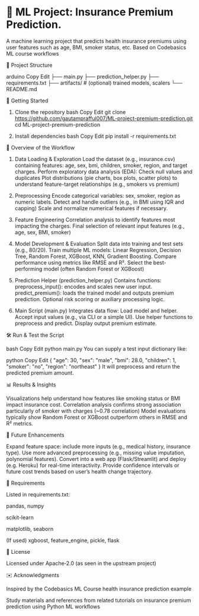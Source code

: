 <h1>🧠 ML Project: Insurance Premium Prediction.</h1>

A machine learning project that predicts health insurance premiums using user features such as age, BMI, smoker status, etc.
Based on Codebasics ML course workflows 

📁 Project Structure

arduino
Copy
Edit
├── main.py
├── prediction_helper.py
├── requirements.txt
├── artifacts/             # (optional) trained models, scalers
└── README.md

🚀 Getting Started

1. Clone the repository
bash
Copy
Edit
git clone https://github.com/gautamprafful007/ML-project-premium-prediction.git
cd ML-project-premium-prediction

2. Install dependencies
bash
Copy
Edit
pip install -r requirements.txt


🧪 Overview of the Workflow

1. Data Loading & Exploration
Load the dataset (e.g., insurance.csv) containing features: age, sex, bmi, children, smoker, region, and target charges.
Perform exploratory data analysis (EDA):
Check null values and duplicates
Plot distributions (pie charts, box plots, scatter plots) to understand feature-target relationships (e.g., smokers vs premium) 

2. Preprocessing
Encode categorical variables: sex, smoker, region as numeric labels.
Detect and handle outliers (e.g., in BMI using IQR and capping) 
Scale and normalize numerical features if necessary.

3. Feature Engineering
Correlation analysis to identify features most impacting the charges.
Final selection of relevant input features (e.g., age, sex, BMI, smoker) 

4. Model Development & Evaluation
Split data into training and test sets (e.g., 80/20).
Train multiple ML models:
Linear Regression, Decision Tree, Random Forest, XGBoost, KNN, Gradient Boosting.
Compare performance using metrics like RMSE and R².
Select the best-performing model (often Random Forest or XGBoost) 

5. Prediction Helper (prediction_helper.py)
Contains functions:
preprocess_input(): encodes and scales new user input.
predict_premium(): loads the trained model and outputs premium prediction.
Optional risk scoring or auxiliary processing logic.

6. Main Script (main.py)
Integrates data flow:
Load model and helper.
Accept input values (e.g., via CLI or a simple UI).
Use helper functions to preprocess and predict.
Display output premium estimate.

🛠️ Run & Test the Script

bash
Copy
Edit
python main.py
You can supply a test input dictionary like:

python
Copy
Edit
{
  "age": 30,
  "sex": "male",
  "bmi": 28.0,
  "children": 1,
  "smoker": "no",
  "region": "northeast"
}
It will preprocess and return the predicted premium amount.

📊 Results & Insights

Visualizations help understand how features like smoking status or BMI impact insurance cost.
Correlation analysis confirms strong association particularly of smoker with charges (~0.78 correlation) 
Model evaluations typically show Random Forest or XGBoost outperform others in RMSE and R² metrics.

🔋 Future Enhancements

Expand feature space: include more inputs (e.g., medical history, insurance type).
Use more advanced preprocessing (e.g., missing value imputation, polynomial features).
Convert into a web app (Flask/Streamlit) and deploy (e.g. Heroku) for real-time interactivity.
Provide confidence intervals or future cost trends based on user’s health change trajectory.

🧾 Requirements

Listed in requirements.txt:

pandas, numpy

scikit-learn

matplotlib, seaborn

(If used) xgboost, feature_engine, pickle, flask

📜 License

Licensed under Apache‑2.0 (as seen in the upstream project) 

✉️ Acknowledgments

Inspired by the Codebasics ML Course health insurance prediction example 

Study materials and references from related tutorials on insurance premium prediction using Python ML workflows
